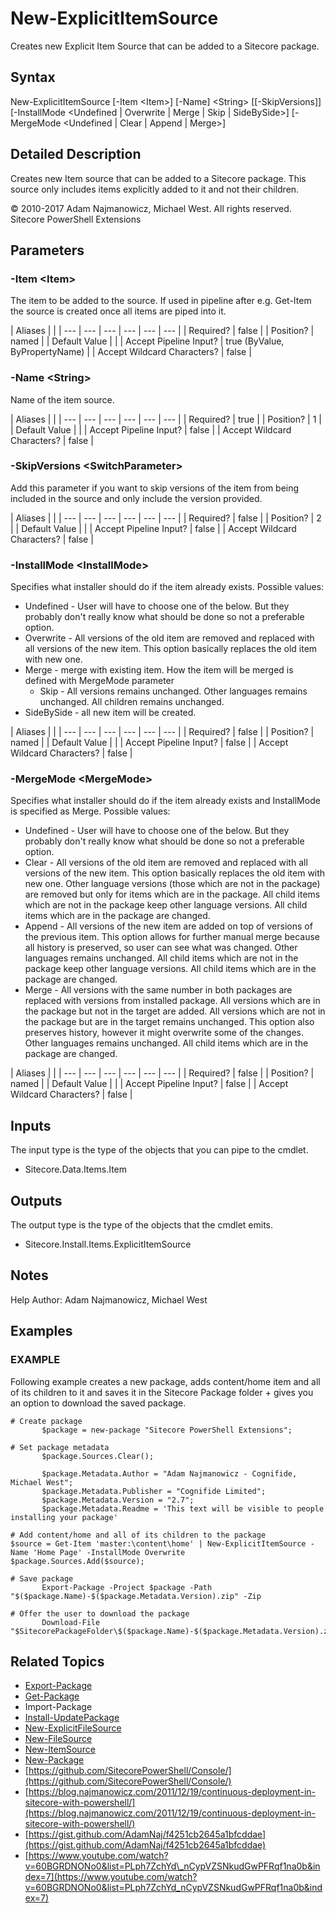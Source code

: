 # New-ExplicitItemSource

Creates new Explicit Item Source that can be added to a Sitecore package.

## Syntax

New-ExplicitItemSource \[-Item &lt;Item&gt;\] \[-Name\] &lt;String&gt; \[\[-SkipVersions\]\] \[-InstallMode &lt;Undefined \| Overwrite \| Merge \| Skip \| SideBySide&gt;\] \[-MergeMode &lt;Undefined \| Clear \| Append \| Merge&gt;\]

## Detailed Description

Creates new Item source that can be added to a Sitecore package. This source only includes items explicitly added to it and not their children.

© 2010-2017 Adam Najmanowicz, Michael West. All rights reserved. Sitecore PowerShell Extensions

## Parameters

### -Item  &lt;Item&gt;

The item to be added to the source. If used in pipeline after e.g. Get-Item the source is created once all items are piped into it.

| Aliases |  |
| --- | --- | --- | --- | --- | --- |
| Required? | false |
| Position? | named |
| Default Value |  |
| Accept Pipeline Input? | true \(ByValue, ByPropertyName\) |
| Accept Wildcard Characters? | false |

### -Name  &lt;String&gt;

Name of the item source.

| Aliases |  |
| --- | --- | --- | --- | --- | --- |
| Required? | true |
| Position? | 1 |
| Default Value |  |
| Accept Pipeline Input? | false |
| Accept Wildcard Characters? | false |

### -SkipVersions  &lt;SwitchParameter&gt;

Add this parameter if you want to skip versions of the item from being included in the source and only include the version provided.

| Aliases |  |
| --- | --- | --- | --- | --- | --- |
| Required? | false |
| Position? | 2 |
| Default Value |  |
| Accept Pipeline Input? | false |
| Accept Wildcard Characters? | false |

### -InstallMode  &lt;InstallMode&gt;

Specifies what installer should do if the item already exists. Possible values:

* Undefined - User will have to choose one of the below. But they probably don't really know what should be done so not a preferable option.
* Overwrite - All versions of the old item are removed and replaced with all versions of the new item. This option basically replaces the old item with new one.
* Merge - merge with existing item. How the item will be merged is defined with MergeMode parameter
  * Skip - All versions remains unchanged. Other languages remains unchanged. All children remains unchanged.
* SideBySide - all new item will be created. 

| Aliases |  |
| --- | --- | --- | --- | --- | --- |
| Required? | false |
| Position? | named |
| Default Value |  |
| Accept Pipeline Input? | false |
| Accept Wildcard Characters? | false |

### -MergeMode  &lt;MergeMode&gt;

Specifies what installer should do if the item already exists and InstallMode is specified as Merge. Possible values:

* Undefined - User will have to choose one of the below. But they probably don't really know what should be done so not a preferable option.
* Clear - All versions of the old item are removed and replaced with all versions of the new item. This option basically replaces the old item with new one. Other language versions \(those which are not in the package\) are removed but only for items which are in the package. All child items which are not in the package keep other language versions. All child items which are in the package are changed.
* Append - All versions of the new item are added on top of versions of the previous item. This option allows for further manual merge because all history is preserved, so user can see what was changed. Other languages remains unchanged. All child items which are not in the package keep other language versions. All child items which are in the package are changed.
* Merge - All versions with the same number in both packages are replaced with versions from installed package. All versions which are in the package but not in the target are added. All versions which are not in the package but are in the target remains unchanged. This option also preserves history, however it might overwrite some of the changes. Other languages remains unchanged. All child items which are in the package are changed. 

| Aliases |  |
| --- | --- | --- | --- | --- | --- |
| Required? | false |
| Position? | named |
| Default Value |  |
| Accept Pipeline Input? | false |
| Accept Wildcard Characters? | false |

## Inputs

The input type is the type of the objects that you can pipe to the cmdlet.

* Sitecore.Data.Items.Item 

## Outputs

The output type is the type of the objects that the cmdlet emits.

* Sitecore.Install.Items.ExplicitItemSource 

## Notes

Help Author: Adam Najmanowicz, Michael West

## Examples

### EXAMPLE

Following example creates a new package, adds content/home item and all of its children to it and saves it in the Sitecore Package folder + gives you an option to download the saved package.

```text
# Create package
       $package = new-package "Sitecore PowerShell Extensions";

# Set package metadata
       $package.Sources.Clear();

       $package.Metadata.Author = "Adam Najmanowicz - Cognifide, Michael West";
       $package.Metadata.Publisher = "Cognifide Limited";
       $package.Metadata.Version = "2.7";
       $package.Metadata.Readme = 'This text will be visible to people installing your package'

# Add content/home and all of its children to the package
$source = Get-Item 'master:\content\home' | New-ExplicitItemSource -Name 'Home Page' -InstallMode Overwrite
$package.Sources.Add($source);

# Save package
       Export-Package -Project $package -Path "$($package.Name)-$($package.Metadata.Version).zip" -Zip

# Offer the user to download the package
       Download-File "$SitecorePackageFolder\$($package.Name)-$($package.Metadata.Version).zip"
```

## Related Topics

* [Export-Package](export-package.md)
* [Get-Package](get-package.md)
* Import-Package
* [Install-UpdatePackage](install-updatepackage.md)
* [New-ExplicitFileSource](new-explicitfilesource.md)
* [New-FileSource](new-filesource.md)
* [New-ItemSource](new-itemsource.md)
* [New-Package](new-package.md)
* [https://github.com/SitecorePowerShell/Console/](https://github.com/SitecorePowerShell/Console/) 
* [https://blog.najmanowicz.com/2011/12/19/continuous-deployment-in-sitecore-with-powershell/](https://blog.najmanowicz.com/2011/12/19/continuous-deployment-in-sitecore-with-powershell/) 
* [https://gist.github.com/AdamNaj/f4251cb2645a1bfcddae](https://gist.github.com/AdamNaj/f4251cb2645a1bfcddae) 
* [https://www.youtube.com/watch?v=60BGRDNONo0&list=PLph7ZchYd\_nCypVZSNkudGwPFRqf1na0b&index=7](https://www.youtube.com/watch?v=60BGRDNONo0&list=PLph7ZchYd_nCypVZSNkudGwPFRqf1na0b&index=7) 

